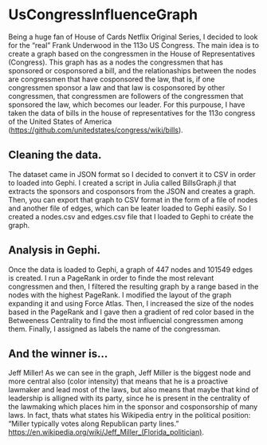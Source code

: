 # UsCongressInfluenceGraph

Being a huge fan of House of Cards Netflix Original Series, I decided to look for the “real” Frank Underwood in the 113o US Congress. The main idea is to create a graph based on the congressmen in the House of Representatives (Congress). This graph has as a nodes the congressmen that has sponsored or cosponsored a bill, and the relationaships between the nodes are congressmen that have cosponsored the law, that is, if one congressmen sponsor a law and that law is cosponsored by other congressmen, that congressmen are followers of the congressmen that sponsored the law, which becomes our leader.
For this purpouse, I have taken the data of bills in the house of representatives for the 113o congress of the United States of America (https://github.com/unitedstates/congress/wiki/bills).

## Cleaning the data.
The dataset came in JSON format so I decided to convert it to CSV in order to loaded into Gephi. I created a script in Julia called BillsGraph.jl that extracts the sponsors and cosponsors from the JSON and creates a graph. Then, you can export that graph to CSV format in the form of a file of nodes and another file of edges, which can be leater loaded to Gephi easily. So I created a nodes.csv and edges.csv file that I loaded to Gephi to créate the graph.

## Analysis in Gephi.
Once the data is loaded to Gephi, a graph of 447 nodes and 101549 edges is created. I run a PageRank in order to finde the most relevant congressmen and then, I filtered the resulting graph by a range based in the nodes with the highest PageRank. I modified the layout of the graph expanding it and using Force Atlas. Then, I increased the size of the nodes based in the PageRank and I gave then a gradient of red color based in the Betweeness Centrality to find the most influencial congressmen among them. Finally, I assigned as labels the name of the congressman.

## And the winner is...
Jeff Miller! As we can see in the graph, Jeff Miller is the biggest node and more central also (color intensity) that means that he is a proactive lawmaker and lead most of the laws, but also means that maybe that kind of leadership is alligned with its party, since he is present in the centrality of the lawmaking which places him in the sponsor and cosponsorship of many laws. In fact, thats what states his Wikipedia entry in the political position: “Miller typically votes along Republican party lines.” https://en.wikipedia.org/wiki/Jeff_Miller_(Florida_politician).
